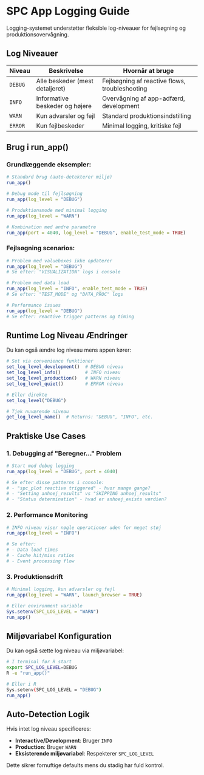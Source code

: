# SPC App Logging Guide

Logging-systemet understøtter fleksible log-niveauer for fejlsøgning og produktionsovervågning.

## Log Niveauer

| Niveau | Beskrivelse | Hvornår at bruge |
|--------|-------------|------------------|
| `DEBUG` | Alle beskeder (mest detaljeret) | Fejlsøgning af reactive flows, troubleshooting |
| `INFO`  | Informative beskeder og højere | Overvågning af app-adfærd, development |
| `WARN`  | Kun advarsler og fejl | Standard produktionsindstilling |
| `ERROR` | Kun fejlbeskeder | Minimal logging, kritiske fejl |

## Brug i run_app()

### Grundlæggende eksempler:

```r
# Standard brug (auto-detekterer miljø)
run_app()

# Debug mode til fejlsøgning
run_app(log_level = "DEBUG")

# Produktionsmode med minimal logging
run_app(log_level = "WARN")

# Kombination med andre parametre
run_app(port = 4040, log_level = "DEBUG", enable_test_mode = TRUE)
```

### Fejlsøgning scenarios:

```r
# Problem med valueboxes ikke opdaterer
run_app(log_level = "DEBUG")
# Se efter: "VISUALIZATION" logs i console

# Problem med data load
run_app(log_level = "INFO", enable_test_mode = TRUE)
# Se efter: "TEST_MODE" og "DATA_PROC" logs

# Performance issues
run_app(log_level = "DEBUG")
# Se efter: reactive trigger patterns og timing
```

## Runtime Log Niveau Ændringer

Du kan også ændre log niveau mens appen kører:

```r
# Set via convenience funktioner
set_log_level_development()  # DEBUG niveau
set_log_level_info()         # INFO niveau
set_log_level_production()   # WARN niveau
set_log_level_quiet()        # ERROR niveau

# Eller direkte
set_log_level("DEBUG")

# Tjek nuværende niveau
get_log_level_name()  # Returns: "DEBUG", "INFO", etc.
```

## Praktiske Use Cases

### 1. Debugging af "Beregner..." Problem

```r
# Start med debug logging
run_app(log_level = "DEBUG", port = 4040)

# Se efter disse patterns i console:
# - "spc_plot reactive triggered" - hvor mange gange?
# - "Setting anhoej_results" vs "SKIPPING anhoej_results"
# - "Status determination" - hvad er anhoej_exists værdien?
```

### 2. Performance Monitoring

```r
# INFO niveau viser nøgle operationer uden for meget støj
run_app(log_level = "INFO")

# Se efter:
# - Data load times
# - Cache hit/miss ratios
# - Event processing flow
```

### 3. Produktionsdrift

```r
# Minimal logging, kun advarsler og fejl
run_app(log_level = "WARN", launch_browser = TRUE)

# Eller environment variable
Sys.setenv(SPC_LOG_LEVEL = "WARN")
run_app()
```

## Miljøvariabel Konfiguration

Du kan også sætte log niveau via miljøvariabel:

```bash
# I terminal før R start
export SPC_LOG_LEVEL=DEBUG
R -e "run_app()"

# Eller i R
Sys.setenv(SPC_LOG_LEVEL = "DEBUG")
run_app()
```

## Auto-Detection Logik

Hvis intet log niveau specificeres:

- **Interactive/Development**: Bruger `INFO`
- **Production**: Bruger `WARN`
- **Eksisterende miljøvariabel**: Respekterer `SPC_LOG_LEVEL`

Dette sikrer fornuftige defaults mens du stadig har fuld kontrol.